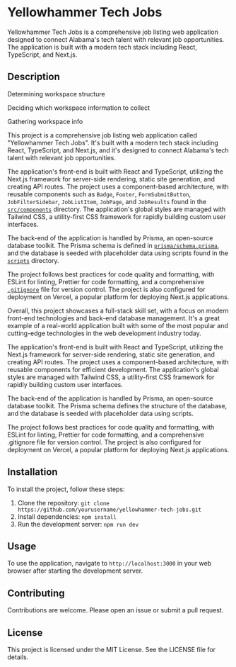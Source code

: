 # Yellowhammer Tech Jobs

Yellowhammer Tech Jobs is a comprehensive job listing web application designed to connect Alabama's tech talent with relevant job opportunities. The application is built with a modern tech stack including React, TypeScript, and Next.js.

## Description

Determining workspace structure

Deciding which workspace information to collect

Gathering workspace info

This project is a comprehensive job listing web application called "Yellowhammer Tech Jobs". It's built with a modern tech stack including React, TypeScript, and Next.js, and it's designed to connect Alabama's tech talent with relevant job opportunities.

The application's front-end is built with React and TypeScript, utilizing the Next.js framework for server-side rendering, static site generation, and creating API routes. The project uses a component-based architecture, with reusable components such as `Badge`, `Footer`, `FormSubmitButton`, `JobFilterSidebar`, `JobListItem`, `JobPage`, and `JobResults` found in the [`src/components`](command:_github.copilot.openRelativePath?%5B%22src%2Fcomponents%22%5D "src/components") directory. The application's global styles are managed with Tailwind CSS, a utility-first CSS framework for rapidly building custom user interfaces.

The back-end of the application is handled by Prisma, an open-source database toolkit. The Prisma schema is defined in [`prisma/schema.prisma`](command:_github.copilot.openRelativePath?%5B%22prisma%2Fschema.prisma%22%5D "prisma/schema.prisma"), and the database is seeded with placeholder data using scripts found in the [`scripts`](command:_github.copilot.openRelativePath?%5B%22scripts%22%5D "scripts") directory.

The project follows best practices for code quality and formatting, with ESLint for linting, Prettier for code formatting, and a comprehensive [`.gitignore`](command:_github.copilot.openRelativePath?%5B%22.gitignore%22%5D ".gitignore") file for version control. The project is also configured for deployment on Vercel, a popular platform for deploying Next.js applications.

Overall, this project showcases a full-stack skill set, with a focus on modern front-end technologies and back-end database management. It's a great example of a real-world application built with some of the most popular and cutting-edge technologies in the web development industry today.

The application's front-end is built with React and TypeScript, utilizing the Next.js framework for server-side rendering, static site generation, and creating API routes. The project uses a component-based architecture, with reusable components for efficient development. The application's global styles are managed with Tailwind CSS, a utility-first CSS framework for rapidly building custom user interfaces.

The back-end of the application is handled by Prisma, an open-source database toolkit. The Prisma schema defines the structure of the database, and the database is seeded with placeholder data using scripts.

The project follows best practices for code quality and formatting, with ESLint for linting, Prettier for code formatting, and a comprehensive .gitignore file for version control. The project is also configured for deployment on Vercel, a popular platform for deploying Next.js applications.

## Installation

To install the project, follow these steps:

1. Clone the repository: `git clone https://github.com/yourusername/yellowhammer-tech-jobs.git`
2. Install dependencies: `npm install`
3. Run the development server: `npm run dev`

## Usage

To use the application, navigate to `http://localhost:3000` in your web browser after starting the development server.

## Contributing

Contributions are welcome. Please open an issue or submit a pull request.

## License

This project is licensed under the MIT License. See the LICENSE file for details.
